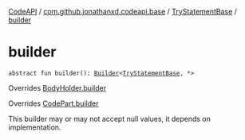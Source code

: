 [CodeAPI](../../index.md) / [com.github.jonathanxd.codeapi.base](../index.md) / [TryStatementBase](index.md) / [builder](.)

# builder

`abstract fun builder(): `[`Builder`](-builder/index.md)`<`[`TryStatementBase`](index.md)`, *>`

Overrides [BodyHolder.builder](../-body-holder/builder.md)

Overrides [CodePart.builder](../../com.github.jonathanxd.codeapi/-code-part/builder.md)

This builder may or may not accept null values, it depends on implementation.

